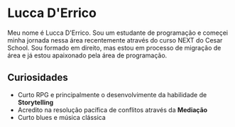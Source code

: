 # Lucca D'Errico
Meu nome é Lucca D'Errico. Sou um estudante de programação e começei minha jornada nessa área recentemente
através do curso NEXT do Cesar School.
Sou formado em direito, mas estou em processo de migração de área e já estou apaixonado pela área de programação.

## Curiosidades
* Curto RPG e principalmente o desenvolvimente da habilidade de **Storytelling**
* Acredito na resolução pacífica de conflitos através da **Mediação**
* Curto blues e música clássica
